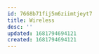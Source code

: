 ```yaml
---
id: 7668b71fij5m6ziimtjeyt7
title: Wireless
desc: ''
updated: 1681794694121
created: 1681794694121
---
```

